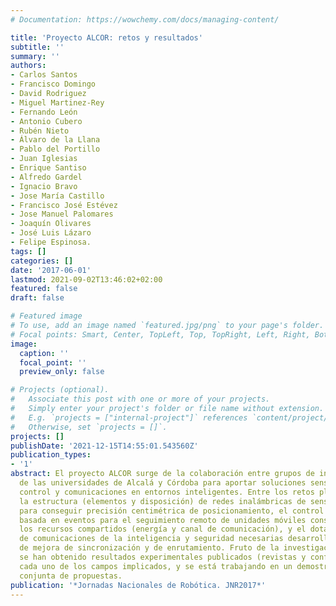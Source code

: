 ```yaml
---
# Documentation: https://wowchemy.com/docs/managing-content/

title: 'Proyecto ALCOR: retos y resultados'
subtitle: ''
summary: ''
authors:
- Carlos Santos
- Francisco Domingo
- David Rodriguez
- Miguel Martinez-Rey
- Fernando León
- Antonio Cubero
- Rubén Nieto
- Álvaro de la Llana
- Pablo del Portillo
- Juan Iglesias
- Enrique Santiso
- Alfredo Gardel
- Ignacio Bravo
- Jose María Castillo
- Francisco José Estévez
- Jose Manuel Palomares
- Joaquín Olivares
- José Luis Lázaro
- Felipe Espinosa.
tags: []
categories: []
date: '2017-06-01'
lastmod: 2021-09-02T13:46:02+02:00
featured: false
draft: false

# Featured image
# To use, add an image named `featured.jpg/png` to your page's folder.
# Focal points: Smart, Center, TopLeft, Top, TopRight, Left, Right, BottomLeft, Bottom, BottomRight.
image:
  caption: ''
  focal_point: ''
  preview_only: false

# Projects (optional).
#   Associate this post with one or more of your projects.
#   Simply enter your project's folder or file name without extension.
#   E.g. `projects = ["internal-project"]` references `content/project/deep-learning/index.md`.
#   Otherwise, set `projects = []`.
projects: []
publishDate: '2021-12-15T14:55:01.543560Z'
publication_types:
- '1'
abstract: El proyecto ALCOR surge de la colaboración entre grupos de investigación
  de las universidades de Alcalá y Córdoba para aportar soluciones sensoriales, de
  control y comunicaciones en entornos inteligentes. Entre los retos planteados está
  la estructura (elementos y disposición) de redes inalámbricas de sensores de infrarrojos
  para conseguir precisión centimétrica de posicionamiento, el control y estimación
  basada en eventos para el seguimiento remoto de unidades móviles consiguiendo optimizar
  los recursos compartidos (energía y canal de comunicación), y el dotar a la red
  de comunicaciones de la inteligencia y seguridad necesarias desarrollando mecanismos
  de mejora de sincronización y de enrutamiento. Fruto de la investigación realizada
  se han obtenido resultados experimentales publicados (revistas y conferencias) en
  cada uno de los campos implicados, y se está trabajando en un demostrador de validación
  conjunta de propuestas.
publication: '*Jornadas Nacionales de Robótica. JNR2017*'
---
```

